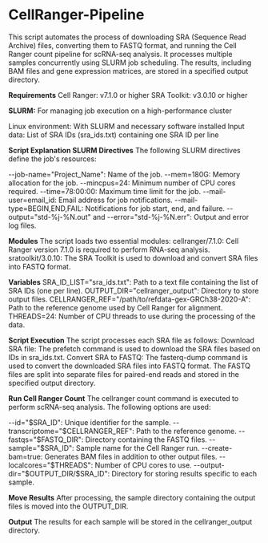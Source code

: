 # CellRanger-Pipeline
This script automates the process of downloading SRA (Sequence Read Archive) files, converting them to FASTQ format, and running the Cell Ranger count pipeline for scRNA-seq analysis. It processes multiple samples concurrently using SLURM job scheduling. The results, including BAM files and gene expression matrices, are stored in a specified output directory.

**Requirements**
Cell Ranger: v7.1.0 or higher
SRA Toolkit: v3.0.10 or higher

**SLURM:** 
For managing job execution on a high-performance cluster

Linux environment: With SLURM and necessary software installed
Input data: List of SRA IDs (sra_ids.txt) containing one SRA ID per line

**Script Explanation
SLURM Directives**
The following SLURM directives define the job's resources:

--job-name="Project_Name": Name of the job.
--mem=180G: Memory allocation for the job.
--mincpus=24: Minimum number of CPU cores required.
--time=78:00:00: Maximum time limit for the job.
--mail-user=email_id: Email address for job notifications.
--mail-type=BEGIN,END,FAIL: Notifications for job start, end, and failure.
--output="std-%j-%N.out" and --error="std-%j-%N.err": Output and error log files.


**Modules**
The script loads two essential modules:
cellranger/7.1.0: Cell Ranger version 7.1.0 is required to perform RNA-seq analysis.
sratoolkit/3.0.10: The SRA Toolkit is used to download and convert SRA files into FASTQ format.



**Variables**
SRA_ID_LIST="sra_ids.txt": Path to a text file containing the list of SRA IDs (one per line).
OUTPUT_DIR="cellranger_output": Directory to store output files.
CELLRANGER_REF="/path/to/refdata-gex-GRCh38-2020-A": Path to the reference genome used by Cell Ranger for alignment.
THREADS=24: Number of CPU threads to use during the processing of the data.



**Script Execution**
The script processes each SRA file as follows:
Download SRA file: The prefetch command is used to download the SRA files based on IDs in sra_ids.txt.
Convert SRA to FASTQ: The fasterq-dump command is used to convert the downloaded SRA files into FASTQ format. The FASTQ files are split into separate files for paired-end reads and stored in the specified output directory.



**Run Cell Ranger Count**
The cellranger count command is executed to perform scRNA-seq analysis. The following options are used:

--id="$SRA_ID": Unique identifier for the sample.
--transcriptome="$CELLRANGER_REF": Path to the reference genome.
--fastqs="$FASTQ_DIR": Directory containing the FASTQ files.
--sample="$SRA_ID": Sample name for the Cell Ranger run.
--create-bam=true: Generates BAM files in addition to other output files.
--localcores="$THREADS": Number of CPU cores to use.
--output-dir="$OUTPUT_DIR/$SRA_ID": Directory for storing results specific to each sample.



**Move Results** 
After processing, the sample directory containing the output files is moved into the OUTPUT_DIR.



**Output**
The results for each sample will be stored in the cellranger_output directory. 

